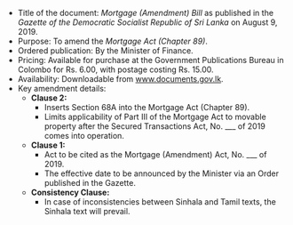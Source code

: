 - Title of the document: *Mortgage (Amendment) Bill* as published in the *Gazette of the Democratic Socialist Republic of Sri Lanka* on August 9, 2019.
- Purpose: To amend the *Mortgage Act (Chapter 89)*.
- Ordered publication: By the Minister of Finance.
- Pricing: Available for purchase at the Government Publications Bureau in Colombo for Rs. 6.00, with postage costing Rs. 15.00.
- Availability: Downloadable from www.documents.gov.lk.
- Key amendment details:
  - **Clause 2:**
      - Inserts Section 68A into the Mortgage Act (Chapter 89).
      - Limits applicability of Part III of the Mortgage Act to movable property after the Secured Transactions Act, No. ___ of 2019 comes into operation.
  - **Clause 1:**
      - Act to be cited as the Mortgage (Amendment) Act, No. ___ of 2019.
      - The effective date to be announced by the Minister via an Order published in the Gazette.
  - **Consistency Clause:**
      - In case of inconsistencies between Sinhala and Tamil texts, the Sinhala text will prevail.

